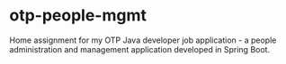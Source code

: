 # otp-people-mgmt
Home assignment for my OTP Java developer job application - a people administration and management application developed in Spring Boot.
